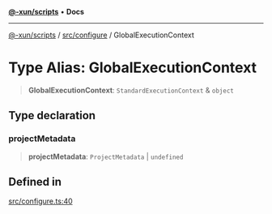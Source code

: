 [**@-xun/scripts**](../../../README.md) • **Docs**

***

[@-xun/scripts](../../../README.md) / [src/configure](../README.md) / GlobalExecutionContext

# Type Alias: GlobalExecutionContext

> **GlobalExecutionContext**: `StandardExecutionContext` & `object`

## Type declaration

### projectMetadata

> **projectMetadata**: `ProjectMetadata` \| `undefined`

## Defined in

[src/configure.ts:40](https://github.com/Xunnamius/xscripts/blob/f84693679e326b03b40dc7577e79e1f4160b286e/src/configure.ts#L40)
